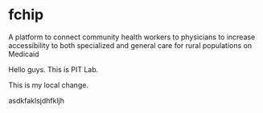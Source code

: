# fchip
A platform to connect community health workers to physicians to increase accessibility to both specialized and general care for rural populations on Medicaid


Hello guys. This is PIT Lab.


This is my local change.


asdkfaklsjdhfkljh
